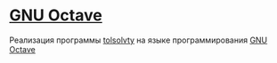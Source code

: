# [GNU Octave](https://www.gnu.org/software/octave/)

Реализация программы [tolsolvty](http://www.nsc.ru/interval/) на языке программирования [GNU Octave](https://www.gnu.org/software/octave/)
